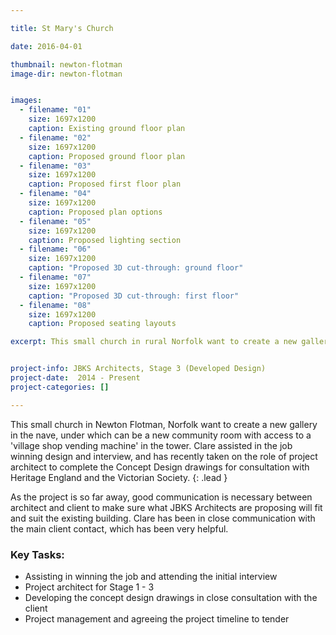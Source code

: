 ```yaml
---

title: St Mary's Church

date: 2016-04-01

thumbnail: newton-flotman
image-dir: newton-flotman


images:
  - filename: "01"
    size: 1697x1200
    caption: Existing ground floor plan
  - filename: "02"
    size: 1697x1200
    caption: Proposed ground floor plan
  - filename: "03"
    size: 1697x1200
    caption: Proposed first floor plan
  - filename: "04"
    size: 1697x1200
    caption: Proposed plan options
  - filename: "05"
    size: 1697x1200
    caption: Proposed lighting section
  - filename: "06"
    size: 1697x1200
    caption: "Proposed 3D cut-through: ground floor"
  - filename: "07"
    size: 1697x1200
    caption: "Proposed 3D cut-through: first floor"
  - filename: "08"
    size: 1697x1200
    caption: Proposed seating layouts

excerpt: This small church in rural Norfolk want to create a new gallery in the nave, under which can be a new community room with access to a 'village shop vending machine' in the tower.


project-info: JBKS Architects, Stage 3 (Developed Design)
project-date:  2014 - Present
project-categories: []

---
```



This small church in Newton Flotman, Norfolk want to create a new gallery in the nave, under which can be a new community room with access to a 'village shop vending machine' in the tower. Clare assisted in the job winning design and interview, and has recently taken on the role of project architect to complete the Concept Design drawings for consultation with Heritage England and the Victorian Society. 
{: .lead }

As the project is so far away, good communication is necessary between architect and client to make sure what JBKS Architects are proposing will fit and suit the existing building. Clare has been in close communication with the main client contact, which has been very helpful. 

### Key Tasks:

- Assisting in winning the job and attending the initial interview
- Project architect for Stage 1 - 3
- Developing the concept design drawings in close consultation with the client
- Project management and agreeing the project timeline to tender















